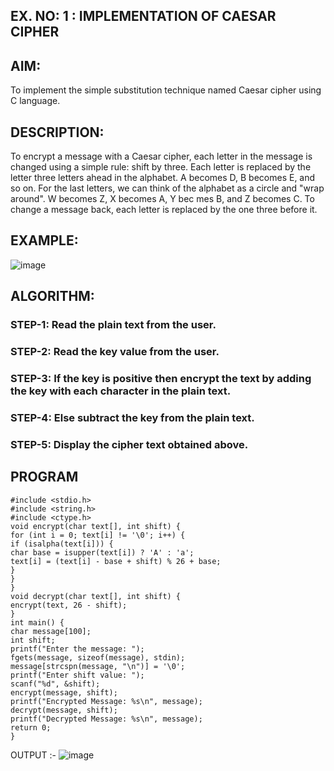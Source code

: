 ## EX. NO: 1 : IMPLEMENTATION OF CAESAR CIPHER
 

## AIM:

To implement the simple substitution technique named Caesar cipher using C language.

## DESCRIPTION:

To encrypt a message with a Caesar cipher, each letter in the message is changed using a simple rule: shift by three. Each letter is replaced by the letter three letters ahead in the alphabet. A becomes D, B becomes E, and so on. For the last letters, we can think of the
alphabet as a circle and "wrap around". W becomes Z, X becomes A, Y bec mes B, and Z
becomes C. To change a message back, each letter is replaced by the one three before it.

## EXAMPLE:



![image](https://github.com/Hemamanigandan/CNS/assets/149653568/eb9c6c43-8c80-4cdd-b9d4-91705a311c79)


## ALGORITHM:

### STEP-1: Read the plain text from the user.
### STEP-2: Read the key value from the user.
### STEP-3: If the key is positive then encrypt the text by adding the key with each character in the plain text.
### STEP-4: Else subtract the key from the plain text.
### STEP-5: Display the cipher text obtained above.

## PROGRAM
```
#include <stdio.h>
#include <string.h>
#include <ctype.h>
void encrypt(char text[], int shift) {
for (int i = 0; text[i] != '\0'; i++) {
if (isalpha(text[i])) {
char base = isupper(text[i]) ? 'A' : 'a';
text[i] = (text[i] - base + shift) % 26 + base;
}
}
}
void decrypt(char text[], int shift) {
encrypt(text, 26 - shift);
}
int main() {
char message[100];
int shift;
printf("Enter the message: ");
fgets(message, sizeof(message), stdin);
message[strcspn(message, "\n")] = '\0';
printf("Enter shift value: ");
scanf("%d", &shift);
encrypt(message, shift);
printf("Encrypted Message: %s\n", message);
decrypt(message, shift);
printf("Decrypted Message: %s\n", message);
return 0;
}
```

OUTPUT :-
![image](https://github.com/user-attachments/assets/2fd3a673-93e0-4663-af10-18b50dde0d04)

